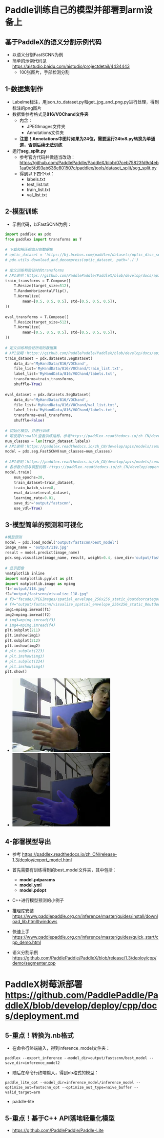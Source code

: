 # Paddle训练自己的模型并部署到arm设备上

## 基于PaddleX的语义分割示例代码
* 以语义分割FastSCNN为例
* 简单的示例代码见 https://aistudio.baidu.com/aistudio/projectdetail/4434443
  * 100张图片，手部检测分割

## 1-数据集制作
* Labelme标注，用json_to_dataset.py和get_jpg_and_png.py进行处理，得到标注的png图片
* 数据集参考格式见**816/VOChand文件夹**
  * 内含：
    * JPEGImages文件夹
    * Annotations文件夹
  * **注意！Annotations中图片如果为24位，需要运行24to8.py转换为单通道，否则后续无法训练**
* 运行**seg_split.py**
  * 参考官方代码并做适当改动： https://github.com/PaddlePaddle/PaddleX/blob/07ceb75823fd9d4eb1aa9e5fd93ab636e801507c/paddlex/tools/dataset_split/seg_split.py    
  * 得到以下四个txt：
    * labels.txt
    * test_list.txt
    * train_list.txt
    * val_list.txt
  
## 2-模型训练
* 示例代码，以FastSCNN为例：
```python
import paddlex as pdx
from paddlex import transforms as T

# 下载和解压视盘分割数据集
# optic_dataset = 'https://bj.bcebos.com/paddlex/datasets/optic_disc_seg.tar.gz'
# pdx.utils.download_and_decompress(optic_dataset, path='./')

# 定义训练和验证时的transforms
# API说明：https://github.com/PaddlePaddle/PaddleX/blob/develop/docs/apis/transforms/transforms.md
train_transforms = T.Compose([
    T.Resize(target_size=512),
    T.RandomHorizontalFlip(),
    T.Normalize(
        mean=[0.5, 0.5, 0.5], std=[0.5, 0.5, 0.5]),
])

eval_transforms = T.Compose([
    T.Resize(target_size=512),
    T.Normalize(
        mean=[0.5, 0.5, 0.5], std=[0.5, 0.5, 0.5]),
])

# 定义训练和验证所用的数据集
# API说明：https://github.com/PaddlePaddle/PaddleX/blob/develop/docs/apis/datasets.md
train_dataset = pdx.datasets.SegDataset(
    data_dir='MyHandData/816/VOChand',
    file_list='MyHandData/816/VOChand/train_list.txt',
    label_list='MyHandData/816/VOChand/labels.txt',
    transforms=train_transforms,
    shuffle=True)

eval_dataset = pdx.datasets.SegDataset(
    data_dir='MyHandData/816/VOChand',
    file_list='MyHandData/816/VOChand/val_list.txt',
    label_list='MyHandData/816/VOChand/labels.txt',
    transforms=eval_transforms,
    shuffle=False)

# 初始化模型，并进行训练
# 可使用VisualDL查看训练指标，参考https://paddlex.readthedocs.io/zh_CN/develop/train/visualdl.html
num_classes = len(train_dataset.labels)
# API说明：https://paddlex.readthedocs.io/zh_CN/develop/apis/models/semantic_segmentation.html#paddlex-seg-fastscnn
model = pdx.seg.FastSCNN(num_classes=num_classes)

# API说明：https://paddlex.readthedocs.io/zh_CN/develop/apis/models/semantic_segmentation.html#train
# 各参数介绍与调整说明：https://paddlex.readthedocs.io/zh_CN/develop/appendix/parameters.html
model.train(
    num_epochs=20,
    train_dataset=train_dataset,
    train_batch_size=8,
    eval_dataset=eval_dataset,
    learning_rate=0.01,
    save_dir='output/fastscnn',
    use_vdl=True)
```

## 3-模型简单的预测和可视化
```python
#模型预测
model = pdx.load_model('output/fastscnn/best_model')
image_name = 'output/118.jpg'
result = model.predict(image_name)
pdx.seg.visualize(image_name, result, weight=0.4, save_dir='output/fastscnn')

# 显示图像
%matplotlib inline
import matplotlib.pyplot as plt
import matplotlib.image as mpimg
f1='output/118.jpg'
f2="output/fastscnn/visualize_118.jpg"
# f3="facade/JPEGImages/spatial_envelope_256x256_static_8outdoorcategories__street_urb206.jpg"
# f4="output/fastscnn/visualize_spatial_envelope_256x256_static_8outdoorcategories__street_urb206.jpg"
img1=mpimg.imread(f1)
img2=mpimg.imread(f2)
# img3=mpimg.imread(f3)
# img4=mpimg.imread(f4)
plt.subplot(211)
plt.imshow(img1)
plt.subplot(212)
plt.imshow(img2)
# plt.subplot(223)
# plt.imshow(img3)
# plt.subplot(224)
# plt.imshow(img4)
plt.show()
```

* ![原图](test_result/118.jpg "原图")
* ![预测](test_result/visualize_118.jpg "预测")

## 4-部署模型导出
* 参考 https://paddlex.readthedocs.io/zh_CN/release-1.3/deploy/export_model.html
* 首先需要有训练得到的best_model文件夹，其中包括：
  * **model.pdparams**
  * **model.yml**
  * **model.pdopt**


* C++进行模型预测的小例子
* 推理库安装 https://www.paddlepaddle.org.cn/inference/master/guides/install/download_lib.html#windows
* 快速上手 https://www.paddlepaddle.org.cn/inference/master/guides/quick_start/cpp_demo.html
* 语义分割示例 https://github.com/PaddlePaddle/PaddleX/blob/release/1.3/deploy/cpp/demo/segmenter.cpp




# PaddleX树莓派部署 https://github.com/PaddlePaddle/PaddleX/blob/develop/deploy/cpp/docs/deployment.md



## 5-重点！转换为.nb格式

* 在命令行终端输入，得到inference_model文件夹：
```
paddlex --export_inference --model_dir=output/fastscnn/best_model --save_dir=inference_model2
```
* 随后在命令行终端输入，得到nb格式的模型：
```
paddle_lite_opt --model_dir=inference_model/inference_model --optimize_out=fastscnn_opt --optimize_out_type=naive_buffer --valid_target=arm
```

* paddle-lite 



## 5-重点！基于C++ API落地轻量化模型
* https://github.com/PaddlePaddle/Paddle-Lite